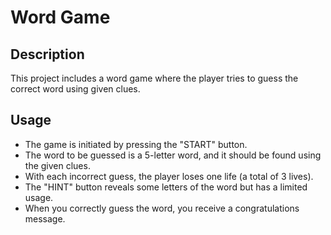 # Word Game

## Description

This project includes a word game where the player tries to guess the correct word using given clues.

## Usage

- The game is initiated by pressing the "START" button.
- The word to be guessed is a 5-letter word, and it should be found using the given clues.
- With each incorrect guess, the player loses one life (a total of 3 lives).
- The "HINT" button reveals some letters of the word but has a limited usage.
- When you correctly guess the word, you receive a congratulations message.